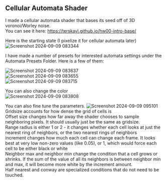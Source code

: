 ## Cellular Automata Shader  

I made a cellular automata shader that bases its seed off of 3D voronoi/Worley noise.  
You can see it here: https://terskayl.github.io/hw00-intro-base/  

Here is the starting state (I pixelize it for cellular automata later)  
![Screenshot 2024-09-09 083344](https://github.com/user-attachments/assets/847a6cdc-f0d3-4999-b0ea-a2b0820e0fd7)  

I have made a number of presets for interested automata settings under the Automata Presets Folder. Here is a few of them:  

![Screenshot 2024-09-09 083637](https://github.com/user-attachments/assets/1698298f-5a48-4d0d-b4b4-f1e6bfeab0fa)  
![Screenshot 2024-09-09 083655](https://github.com/user-attachments/assets/31a29a4a-43b8-4cd0-9ed1-a5d16c98095b)  
![Screenshot 2024-09-09 083715](https://github.com/user-attachments/assets/9b3c3357-9963-47dd-9057-c764a1f90153)  

You can also change the color  
![Screenshot 2024-09-09 083808](https://github.com/user-attachments/assets/764a34bd-6829-4d23-8ddb-d057f7ac56a0)  

You can also fine tune the parameters.
![Screenshot 2024-09-09 095101](https://github.com/user-attachments/assets/3d51939d-6133-413a-957b-e2a85778ea7f)
Gridsize accounts for how dense the grid of cells is  
Offset size changes how far away the shader chooses to sample neighboring pixels. It should usually just be the same as gridsize.  
Range radius is either 1 or 2 - it changes whether each cell looks at just the nearest ring of neighbors, or the two nearest rings of neighbors  
increment changes how much each cell can change each frame. It looks best at very low non-zero values (like 0.05), or 1, which would force each cell to be either black or white   
Neighbor max and neighbor min change the condition that a cell grows or shrinks. If the sum of the value of all its neighbors is between neighbor min and max, it will become more white by the increment amount.  
Half nearest and conway are specialized conditions that do not need to be touched.  
